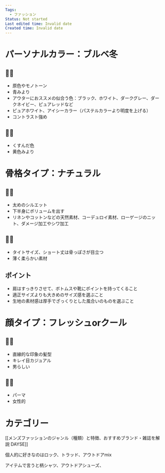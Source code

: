 ```yaml
---
Tags:
  - ファッション
Status: Not started
Last edited time: Invalid date
Created time: Invalid date
---
```

# パーソナルカラー：ブルベ冬

## 🙆‍♂️

- 原色やモノトーン
- 青みより
- アウターにおススメの似合う色：ブラック、ホワイト、ダークグレー、ダークネイビー、ピュアレッドなど
- ピュアホワイト、アイシーカラー（パステルカラーより明度を上げる）
- コントラスト強め

## 🙅‍♂️

- くすんだ色
- 黄色みより

# 骨格タイプ：ナチュラル

## 🙆‍♂️

- 太めのシルエット
- 下半身にボリュームを出す
- リネンやコットンなどの天然素材、コーデュロイ素材、ローゲージのニット、ダメージ加工やシワ加工

## 🙅‍♂️

- タイトサイズ、ショート丈は骨っぽさが目立つ
- 薄く柔らかい素材

## ポイント

- 肩はすっきりさせて、ボトムスや靴にポイントを持ってくること
- 適正サイズよりも大きめのサイズ感を選ぶこと
- 生地の素材感は厚手でざっくりとした風合いのものを選ぶこと

# 顔タイプ：フレッシュorクール

## 🙆‍♂️

- 直線的な印象の髪型
- キレイ目カジュアル
- 男らしい

## 🙅‍♂️

- パーマ
- 女性的

# カテゴリー

[[メンズファッションのジャンル（種類）と特徴、おすすめブランド・雑誌を解説 DAYSE]]

個人的に好きなのはロック、トラッド、アウトドアmix

アイテムで言うと柄シャツ、アウトドアシューズ、